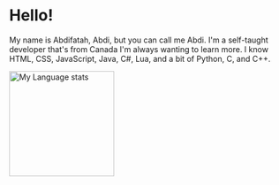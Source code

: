 # Hello!
My name is Abdifatah, Abdi, but you can call me Abdi.
I'm a self-taught developer that's from Canada I'm always wanting to learn more.
I know HTML, CSS, JavaScript, Java, C#, Lua, and a bit of Python, C, and C++.

<img height=190 src="https://github-readme-stats-git-masterrstaa-rickstaa.vercel.app/api/top-langs/?username=Abdifatah-Abdi&layout=compact&langs_count=12&hide_border=true&role=owner,collaborator&theme=dark&bg_color=000000#gh-dark-mode-only" alt="My Language stats" />
